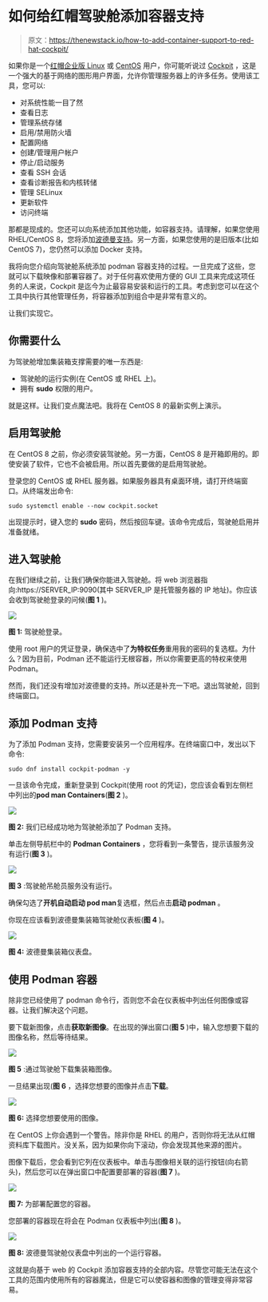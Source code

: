 # 如何给红帽驾驶舱添加容器支持

> 原文：<https://thenewstack.io/how-to-add-container-support-to-red-hat-cockpit/>

如果你是一个[红帽企业版 Linux](https://www.redhat.com/en/technologies/linux-platforms/enterprise-linux) 或 [CentOS](https://www.centos.org/) 用户，你可能听说过 [Cockpit](https://www.redhat.com/en/blog/linux-system-administration-management-console-cockpit) ，这是一个强大的基于网络的图形用户界面，允许你管理服务器上的许多任务。使用该工具，您可以:

*   对系统性能一目了然
*   查看日志
*   管理系统存储
*   启用/禁用防火墙
*   配置网络
*   创建/管理用户帐户
*   停止/启动服务
*   查看 SSH 会话
*   查看诊断报告和内核转储
*   管理 SELinux
*   更新软件
*   访问终端

那都是现成的。您还可以向系统添加其他功能，如容器支持。请理解，如果您使用 RHEL/CentOS 8，您将添加[波德曼支持](https://thenewstack.io/check-out-podman-red-hats-daemon-less-docker-alternative/)。另一方面，如果您使用的是旧版本(比如 CentOS 7)，您仍然可以添加 Docker 支持。

我将向您介绍向驾驶舱系统添加 podman 容器支持的过程。一旦完成了这些，您就可以下载映像和部署容器了。对于任何喜欢使用方便的 GUI 工具来完成这项任务的人来说，Cockpit 是迄今为止最容易安装和运行的工具。考虑到您可以在这个工具中执行其他管理任务，将容器添加到组合中是非常有意义的。

让我们实现它。

## 你需要什么

为驾驶舱增加集装箱支撑需要的唯一东西是:

*   驾驶舱的运行实例(在 CentOS 或 RHEL 上)。
*   拥有 **sudo** 权限的用户。

就是这样。让我们变点魔法吧。我将在 CentOS 8 的最新实例上演示。

## 启用驾驶舱

在 CentOS 8 之前，你必须安装驾驶舱。另一方面，CentOS 8 是开箱即用的。即使安装了软件，它也不会被启用。所以首先要做的是启用驾驶舱。

登录您的 CentOS 或 RHEL 服务器。如果服务器具有桌面环境，请打开终端窗口。从终端发出命令:

`sudo systemctl enable --now cockpit.socket`

出现提示时，键入您的 **sudo** 密码，然后按回车键。该命令完成后，驾驶舱启用并准备就绪。

## 进入驾驶舱

在我们继续之前，让我们确保你能进入驾驶舱。将 web 浏览器指向:https://SERVER_IP:9090(其中 SERVER_IP 是托管服务器的 IP 地址)。你应该会收到驾驶舱登录的问候(**图 1** )。

![](img/97d06804e1193213e158553eee8526a2.png)

**图 1:** 驾驶舱登录。

使用 root 用户的凭证登录，确保选中了**为特权任务**重用我的密码的复选框。为什么？因为目前，Podman 还不能运行无根容器，所以你需要更高的特权来使用 Podman。

然而，我们还没有增加对波德曼的支持。所以还是补充一下吧。退出驾驶舱，回到终端窗口。

## 添加 Podman 支持

为了添加 Podman 支持，您需要安装另一个应用程序。在终端窗口中，发出以下命令:

`sudo dnf install cockpit-podman -y`

一旦该命令完成，重新登录到 Cockpit(使用 root 的凭证)，您应该会看到左侧栏中列出的**pod man Containers**(**图 2** )。

![](img/408c88d5efde65319575ff010e66b7b8.png)

**图 2:** 我们已经成功地为驾驶舱添加了 Podman 支持。

单击左侧导航栏中的 **Podman Containers** ，您将看到一条警告，提示该服务没有运行(**图 3** )。

![](img/d0b85567877e1f8018898197f4cf845c.png)

**图 3** :驾驶舱吊舱员服务没有运行。

确保勾选了**开机自动启动 pod man**复选框，然后点击**启动 podman** 。

你现在应该看到波德曼集装箱驾驶舱仪表板(**图 4** )。

![](img/a31bf1ee7239aee13e25bad2a0937856.png)

**图 4:** 波德曼集装箱仪表盘。

## 使用 Podman 容器

除非您已经使用了 podman 命令行，否则您不会在仪表板中列出任何图像或容器。让我们解决这个问题。

要下载新图像，点击**获取新图像**。在出现的弹出窗口(**图 5** )中，输入您想要下载的图像名称，然后等待结果。

![](img/c7835aa08e2afd5da5267a3bac81ad2c.png)

**图 5** :通过驾驶舱下载集装箱图像。

一旦结果出现(**图 6** ，选择您想要的图像并点击**下载**。

![](img/157006b251092f6c221e146bcbf06ce9.png)

**图 6:** 选择您想要使用的图像。

在 CentOS 上你会遇到一个警告。除非你是 RHEL 的用户，否则你将无法从红帽资料库下载图片。没关系，因为如果你向下滚动，你会发现其他来源的图片。

图像下载后，您会看到它列在仪表板中。单击与图像相关联的运行按钮(向右箭头)，然后您可以在弹出窗口中配置要部署的容器(**图 7** )。

![](img/adee261b26a9ed1b2b987955133fa069.png)

**图 7:** 为部署配置您的容器。

您部署的容器现在将会在 Podman 仪表板中列出(**图 8** )。

![](img/0c68dec10c886d7377ff994d4dd20932.png)

**图 8:** 波德曼驾驶舱仪表盘中列出的一个运行容器。

这就是向基于 web 的 Cockpit 添加容器支持的全部内容。尽管您可能无法在这个工具的范围内使用所有的容器魔法，但是它可以使容器和图像的管理变得非常容易。

<svg xmlns:xlink="http://www.w3.org/1999/xlink" viewBox="0 0 68 31" version="1.1"><title>Group</title> <desc>Created with Sketch.</desc></svg>